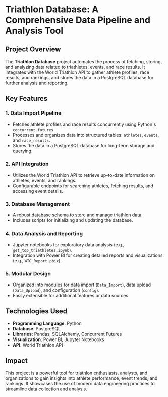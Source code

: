 # Triathlon Database: A Comprehensive Data Pipeline and Analysis Tool

## Project Overview
The **Triathlon Database** project automates the process of fetching, storing, and analyzing data related to triathletes, events, and race results. It integrates with the World Triathlon API to gather athlete profiles, race results, and rankings, and stores the data in a PostgreSQL database for further analysis and reporting.

## Key Features

### 1. Data Import Pipeline
- Fetches athlete profiles and race results concurrently using Python's `concurrent.futures`.
- Processes and organizes data into structured tables: `athletes`, `events`, and `race_results`.
- Stores the data in a PostgreSQL database for long-term storage and querying.

### 2. API Integration
- Utilizes the World Triathlon API to retrieve up-to-date information on athletes, events, and rankings.
- Configurable endpoints for searching athletes, fetching results, and accessing event details.

### 3. Database Management
- A robust database schema to store and manage triathlon data.
- Includes scripts for initializing and updating the database.

### 4. Data Analysis and Reporting
- Jupyter notebooks for exploratory data analysis (e.g., `get_top_triathletes.ipynb`).
- Integration with Power BI for creating detailed reports and visualizations (e.g., `WTO_Report.pbix`).

### 5. Modular Design
- Organized into modules for data import (`Data_Import`), data upload (`Data_Upload`), and configuration (`config`).
- Easily extensible for additional features or data sources.

## Technologies Used
- **Programming Language**: Python
- **Database**: PostgreSQL
- **Libraries**: Pandas, SQLAlchemy, Concurrent Futures
- **Visualization**: Power BI, Jupyter Notebooks
- **API**: World Triathlon API

## Impact
This project is a powerful tool for triathlon enthusiasts, analysts, and organizations to gain insights into athlete performance, event trends, and rankings. It showcases the use of modern data engineering practices to streamline data collection and analysis.